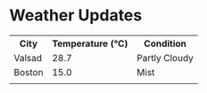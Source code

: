 # Weather Updates

<!-- WEATHER-UPDATE-START -->
<table><tr><th>City</th><th>Temperature (°C)</th><th>Condition</th></tr><tr><td>Valsad</td><td>28.7</td><td>Partly Cloudy</td></tr><tr><td>Boston</td><td>15.0</td><td>Mist</td></tr><tr><td></td><td></td><td></td></tr></table>
<!-- WEATHER-UPDATE-END -->
